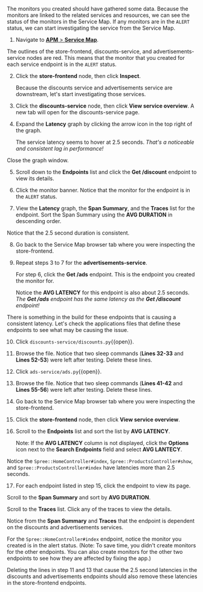 The monitors you created should have gathered some data. Because the monitors are linked to the related services and resources, we can see the status of the monitors in the Service Map. If any monitors are in the `ALERT` status, we can start investigating the service from the Service Map.

1. Navigate to <a href="https://app.datadoghq.com/apm/map" target="_datadog">**APM** > **Service Map**</a>. 

  The outlines of the store-frontend, discounts-service, and advertisements-service nodes are red. This means that the monitor that you created for each service endpoint is in the `ALERT` status.

2. Click the **store-frontend** node, then click **Inspect**. <p> Because the discounts service and advertisements service are downstream, let's start investigating those services.  

3. Click the **discounts-service** node, then click **View service overview**. A new tab will open for the discounts-service page.

4. Expand the **Latency** graph by clicking the arrow icon in the top right of the graph. <p> The service latency seems to hover at 2.5 seconds. *That's a noticeable and consistent lag in performance!*

  Close the graph window.

5. Scroll down to the **Endpoints** list and click the **Get /discount** endpoint to view its details. 

6. Click the monitor banner. Notice that the monitor for the endpoint is in the `ALERT` status. 

7. View the **Latency** graph, the **Span Summary**, and the **Traces** list for the endpoint. Sort the Span Summary using the **AVG DURATION** in descending order. 

  Notice that the 2.5 second duration is consistent. 

8. Go back to the Service Map browser tab where you were inspecting the store-frontend.

9. Repeat steps 3 to 7 for the **advertisements-service**. <p> For step 6, click the **Get /ads** endpoint. This is the endpoint you created the monitor for. <p> Notice the **AVG LATENCY** for this endpoint is also about 2.5 seconds. *The **Get /ads** endpoint has the same latency as the **Get /discount** endpoint!* 

  There is something in the build for these endpoints that is causing a consistent latency. Let's check the applications files that define these endpoints to see what may be causing the issue. 

10. Click `discounts-service/discounts.py`{{open}}.

11. Browse the file. Notice that two sleep commands (**Lines 32-33** and **Lines 52-53**) were left after testing. Delete these lines.

12. Click `ads-service/ads.py`{{open}}.

13. Browse the file. Notice that two sleep commands (**Lines 41-42** and **Lines 55-56**) were left after testing. Delete these lines.

14. Go back to the Service Map browser tab where you were inspecting the store-frontend.

15. Click the **store-frontend** node, then click **View service overview**. 

16. Scroll to the **Endpoints** list and sort the list by **AVG LATENCY**. <p> Note: If the **AVG LATENCY** column is not displayed, click the **Options** icon next to the **Search Endpoints** field and select **AVG LANTECY**. 

  Notice the `Spree::HomeController#index`, `Spree::ProductsController#show`, and `Spree::ProductsController#index` have latencies more than 2.5 seconds. 

17. For each endpoint listed in step 15, click the endpoint to view its page. 

  Scroll to the **Span Summary** and sort by **AVG DURATION**. <p> Scroll to the **Traces** list. Click any of the traces to view the details. 
  
  Notice from the **Span Summary** and **Traces** that the endpoint is dependent on the discounts and advertisements services. 
  
  For the `Spree::HomeController#index` endpoint, notice the monitor you created is in the alert status. (Note: To save time, you didn't create monitors for the other endpoints. You can also create monitors for the other two endpoints to see how they are affected by fixing the app.)

Deleting the lines in step 11 and 13 that cause the 2.5 second latencies in the discounts and advertisements endpoints should also remove these latencies in the store-frontend endpoints. 